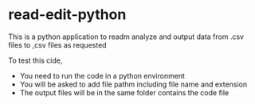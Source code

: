 # read-edit-python

This is a python application to readm analyze and output data from .csv files to ,csv files as requested

To test this cide, 
- You need to run the code in a python environment
- You will be asked to add file pathm including file name and extension
- The output files will be in the same folder contains the code file
